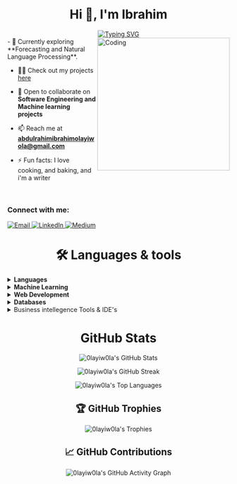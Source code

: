 <h1 align="center">Hi 👋, I'm Ibrahim</h1>

<div align= "center">
  <a href="https://git.io/typing-svg">
    <img src="https://readme-typing-svg.herokuapp.com?font=Fira+Code&weight=600&size=30&pause=1000&center=true&vCenter=true&width=500&height=60&lines=I+am+a+Data+Scientist;Software+Engineer" alt="Typing SVG" />
  </a>
</div>

<img align="right" alt="Coding" width="300" src="https://i.pinimg.com/736x/fe/74/e0/fe74e0ea033ff87c62c1c16266c47bee.jpg">
- 🔭 Currently exploring **Forecasting and Natural Language Processing**.
  
- 👨‍💻 Check out my projects [here](https://github.com/0layiw0la?tab=repositories)

- 👯 Open to collaborate on <strong>Software Engineering and Machine learning projects</strong>

- 📫 Reach me at **abdulrahimibrahimolayiwola@gmail.com**
  
- ⚡ Fun facts: I love cooking, and baking, and i'm a writer

<br/>

<h3 align="left">Connect with me:</h3>
<p align="left">
  <a href="mailto:abdulrahimibrahimolayiwola@gmail.com">
    <img src="https://img.shields.io/badge/-Email-D14836?style=for-the-badge&logo=gmail&logoColor=white" alt="Email">
  </a>
  
  <a href="https://www.linkedin.com/in/jacker01/" target="_blank">
    <img src="https://img.shields.io/badge/-LinkedIn-0077B5?style=for-the-badge&logo=linkedin&logoColor=white" alt="LinkedIn">


  <a href="[https://medium.com/@abdulraqibshakir03](https://medium.com/@abdulrahimibrahimolayiwola)" target="_blank">
    <img src="https://img.shields.io/badge/-Medium-12100E?style=for-the-badge&logo=medium&logoColor=white" alt="Medium">
  </a>
</p>


<h1 align="center"> 🛠️ Languages & tools </h1>

<details>
  <summary><b>Languages</b></summary>
  <img src="https://img.shields.io/badge/python-3670A0?style=for-the-badge&logo=python&logoColor=ffdd54" alt="Python">
  <img src="https://img.shields.io/badge/javascript-%23323330.svg?style=for-the-badge&logo=javascript&logoColor=%23F7DF1E" alt="JavaScript">
  <img src="https://img.shields.io/badge/c++-%2300599C.svg?style=for-the-badge&logo=c%2B%2B&logoColor=white" alt="C++">
</details>

<details>
<summary><b>Machine Learning</b></summary>
<p>
  <img src="https://img.shields.io/badge/NumPy-013243?style=for-the-badge&logo=numpy&logoColor=white" alt="NumPy">
  <img src="https://img.shields.io/badge/Pandas-150458?style=for-the-badge&logo=pandas&logoColor=white" alt="Pandas">
  <img src="https://img.shields.io/badge/SciKit--Learn-F7931E?style=for-the-badge&logo=scikit-learn&logoColor=white" alt="Scikit-learn">
  <img src="https://img.shields.io/badge/Matplotlib-11557c?style=for-the-badge&logo=python&logoColor=white" alt="Matplotlib">
  <img src="https://img.shields.io/badge/Seaborn-3776AB?style=for-the-badge&logo=python&logoColor=white" alt="Seaborn">
  <img src="https://img.shields.io/badge/NLTK-154f3c?style=for-the-badge&logo=python&logoColor=white" alt="NLTK">
  <img src="https://img.shields.io/badge/Transformers-FFD43B?style=for-the-badge&logo=huggingface&logoColor=black" alt="Transformers">
</p>
</details>

<details>
<summary><b>Web Development</b></summary>
<p>
  <img src="https://img.shields.io/badge/HTML5-E34F26?style=for-the-badge&logo=html5&logoColor=white" alt="HTML5">
  <img src="https://img.shields.io/badge/CSS3-1572B6?style=for-the-badge&logo=css3&logoColor=white" alt="CSS3">
  <img src="https://img.shields.io/badge/FastAPI-005571?style=for-the-badge&logo=fastapi" alt="FastAPI">
  <img src="https://img.shields.io/badge/react-%2320232a.svg?style=for-the-badge&logo=react&logoColor=%2361DAFB" alt="React">
  <img src="https://img.shields.io/badge/typescript-%23007ACC.svg?style=for-the-badge&logo=typescript&logoColor=white" alt="TypeScript">
</p>
</details>

<details>
<summary><b>Databases</b></summary>
<p>
  <img src="https://img.shields.io/badge/snowflake-%2329B5E8.svg?style=for-the-badge&logo=snowflake&logoColor=white" alt="Snowflake">
  <img src="https://img.shields.io/badge/typescript-%23007ACC.svg?style=for-the-badge&logo=typescript&logoColor=white" alt="TypeScript">
  <img src="https://img.shields.io/badge/mysql-4479A1.svg?style=for-the-badge&logo=mysql&logoColor=white" alt="MySQL">
  <img src="https://img.shields.io/badge/Microsoft%20SQL%20Server-CC2927?style=for-the-badge&logo=microsoft%20sql%20server&logoColor=white" alt = "Microsoft SQL Server">
</p>
</details>

<details>
<summary>Business intellegence Tools & IDE's</summary>
<p>
  <img src="https://img.shields.io/badge/Power_BI-F2C811?style=for-the-badge&logo=powerbi&logoColor=black" alt="Power BI">
  <img src="https://img.shields.io/badge/Microsoft_Excel-217346?style=for-the-badge&logo=microsoft-excel&logoColor=white" alt="Microsoft Excel">
  <img src="https://img.shields.io/badge/Visual_Studio_Code-007ACC?style=for-the-badge&logo=visual-studio-code&logoColor=white" alt="Visual Studio Code">
  <img src="https://img.shields.io/badge/Jupyter-F37626?style=for-the-badge&logo=jupyter&logoColor=white" alt="Jupyter">
</p>
</details>

<h1 align="center"> GitHub Stats</h1>

<p align="center">
  <img src="https://github-readme-stats.vercel.app/api?username=0layiw0la&show_icons=true&count_private=true&theme=algolia&hide=contribs" alt="0layiw0la's GitHub Stats" />
</p>

<p align="center">
  <img src="https://github-readme-streak-stats.herokuapp.com/?user=0layiw0la&theme=algolia" alt="0layiw0la's GitHub Streak" />
</p>

<p align="center">
  <img src="https://github-readme-stats.vercel.app/api/top-langs/?username=0layiw0la&layout=compact&theme=algolia" alt="0layiw0la's Top Languages" />
</p>

<h2 align="center">🏆 GitHub Trophies</h2>

<p align="center">
  <img src="https://github-profile-trophy.vercel.app/?username=0layiw0la&theme=algolia&column=4&margin-w=15&margin-h=15" alt="0layiw0la's Trophies" />
</p>

<h2 align="center">📈 GitHub Contributions</h2>

<p align="center">
  <img src="https://github-readme-activity-graph.vercel.app/graph?username=0layiw0la&theme=react-dark" alt="0layiw0la's GitHub Activity Graph">
</p>

